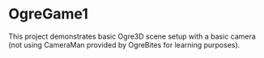# OgreGame1
This project demonstrates basic Ogre3D scene setup with a basic camera (not using CameraMan provided by OgreBites for learning purposes).